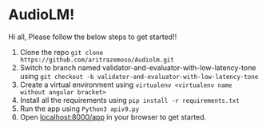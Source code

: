 # AudioLM!

Hi all, 
Please follow the below steps to get started!!

 1. Clone the repo `git clone https://github.com/aritrazemoso/Audiolm.git`
 2. Switch to branch named validator-and-evaluator-with-low-latency-tone using `git checkout -b validator-and-evaluator-with-low-latency-tone`
 3. Create a virtual environment using `virtualenv <virtualenv name without angular bracket>`
 4. Install all the requirements using  `pip install -r requirements.txt`
 5. Run the app using `Python3 apiv9.py`
 6. Open [localhost:8000/app](http://localhost:8000/app) in your browser to get started. 
